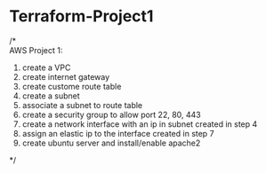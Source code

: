 # Terraform-Project1 

/*  
AWS Project 1:

1. create a VPC
2. create internet gateway
3. create custome route table
4. create a subnet
5. associate a subnet to route table
6. create a security group to allow port 22, 80, 443
7. create a network interface with an ip in subnet created in step 4
8. assign an elastic ip to the interface created in step 7
9. create ubuntu server and install/enable apache2

*/
